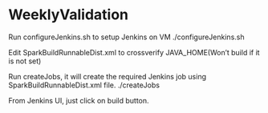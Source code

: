 # WeeklyValidation

Run configureJenkins.sh to setup Jenkins on VM
./configureJenkins.sh

Edit SparkBuildRunnableDist.xml to crossverify JAVA_HOME(Won’t build if it is not set)

Run createJobs, it will create the required Jenkins job using SparkBuildRunnableDist.xml file.
./createJobs

From Jenkins UI, just click on build button.

